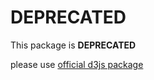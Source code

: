 DEPRECATED
==========================

This package is **DEPRECATED**

please use [official d3js package](https://atmospherejs.com/d3js/d3)
